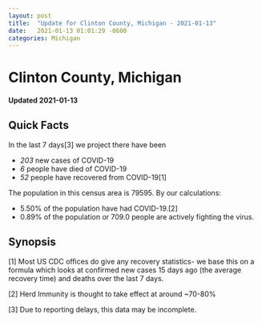 ```yaml
---
layout: post
title:  "Update for Clinton County, Michigan - 2021-01-13"
date:   2021-01-13 01:01:29 -0600
categories: Michigan
---
```


# Clinton County, Michigan
#### Updated 2021-01-13

## Quick Facts

In the last 7 days[3] we project there have been
- *203* new cases of COVID-19
- *6* people have died of COVID-19
- *52* people have recovered from COVID-19[1]

The population in this census area is 79595. By our calculations:
- 5.50% of the population have had COVID-19.[2]
- 0.89% of the population or 709.0 people are actively fighting the virus.

## Synopsis




[1] Most US CDC offices do give any recovery statistics- we base this on a formula which looks at confirmed new cases
15 days ago (the average recovery time) and deaths over the last 7 days.

[2] Herd Immunity is thought to take effect at around ~70-80%

[3] Due to reporting delays, this data may be incomplete.
 
    
